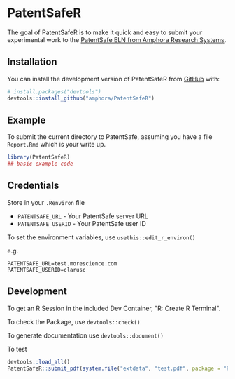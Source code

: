 
# PatentSafeR

<!-- badges: start -->
<!-- badges: end -->

The goal of PatentSafeR is to make it quick and easy to submit your experimental
work to the [PatentSafe ELN from Amphora Research Systems](https://amphora-research.com).

## Installation

You can install the development version of PatentSafeR from [GitHub](https://github.com/) with:

``` r
# install.packages("devtools")
devtools::install_github("amphora/PatentSafeR")
```

## Example

To submit the current directory to PatentSafe, assuming you have a file `Report.Rmd` which is your write up.

``` r
library(PatentSafeR)
## basic example code
```

## Credentials 

Store in your `.Renviron` file 
- `PATENTSAFE_URL` - Your PatentSafe server URL
- `PATENTSAFE_USERID` - Your PatentSafe user ID

To set the environment variables, use `usethis::edit_r_environ()`

e.g.

```
PATENTSAFE_URL=test.morescience.com
PATENTSAFE_USERID=clarusc
```

## Development

To get an R Session in the included Dev Container, "R: Create R Terminal".

To check the Package, use `devtools::check()`

To generate documentation use `devtools::document()`

To test

``` r
devtools::load_all()
PatentSafeR::submit_pdf(system.file("extdata", "test.pdf", package = "PatentSafeR"))
```